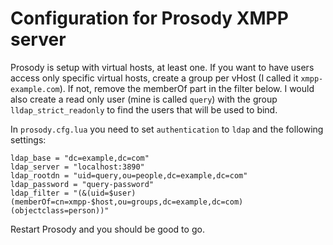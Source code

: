 # Configuration for Prosody XMPP server

Prosody is setup with virtual hosts, at least one. If you want to have users access only specific virtual hosts, create a group per vHost (I called it `xmpp-example.com`). If not, remove the memberOf part in the filter below. I would also create a read only user (mine is called `query`) with the group `lldap_strict_readonly` to find the users that will be used to bind.

In `prosody.cfg.lua` you need to set `authentication` to `ldap` and the following settings:

```authentication = "ldap"
ldap_base = "dc=example,dc=com"
ldap_server = "localhost:3890"
ldap_rootdn = "uid=query,ou=people,dc=example,dc=com"
ldap_password = "query-password"
ldap_filter = "(&(uid=$user)(memberOf=cn=xmpp-$host,ou=groups,dc=example,dc=com)(objectclass=person))"
```

Restart Prosody and you should be good to go.
